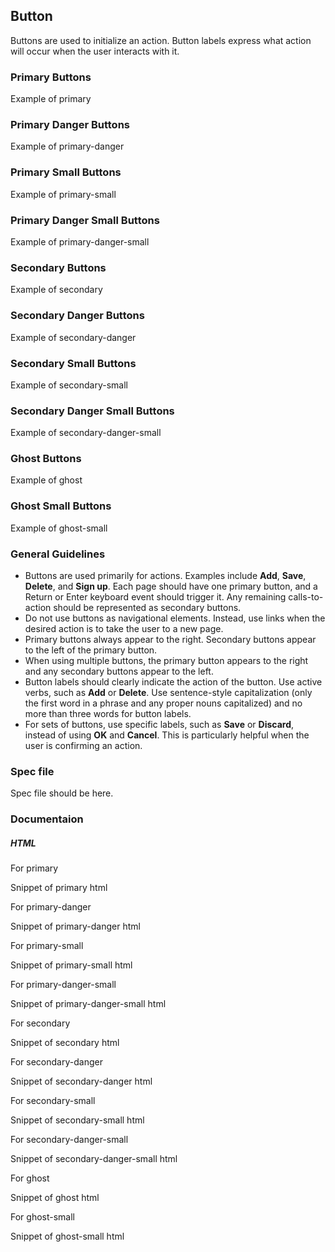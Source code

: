 <div id="Overview"></div>

## Button

Buttons are used to initialize an action. Button labels express what action will occur when the user interacts with it. 

### Primary Buttons

Example of primary

### Primary Danger Buttons

Example of primary-danger

### Primary Small Buttons

Example of primary-small

### Primary Danger Small Buttons

Example of primary-danger-small

### Secondary Buttons

Example of secondary

### Secondary Danger Buttons

Example of secondary-danger

### Secondary Small Buttons

Example of secondary-small

### Secondary Danger Small Buttons

Example of secondary-danger-small

### Ghost Buttons

Example of ghost

### Ghost Small Buttons

Example of ghost-small

<div id="General-Guideline"></div>

### General Guidelines

- Buttons are used primarily for actions. Examples include **Add**, **Save**, **Delete**, and **Sign up**. Each page should have one primary button, and a Return or Enter keyboard event should trigger it. Any remaining calls-to-action should be represented as secondary buttons. 
- Do not use buttons as navigational elements. Instead, use links when the desired action is to take the user to a new page. 
- Primary buttons always appear to the right. Secondary buttons appear to the left of the primary button. 
- When using multiple buttons, the primary button appears to the right and any secondary buttons appear to the left.
- Button labels should clearly indicate the action of the button. Use active verbs, such as **Add** or **Delete**. Use sentence-style capitalization (only the first word in a phrase and any proper nouns capitalized) and no more than three words for button labels. 
- For sets of buttons, use specific labels, such as **Save** or **Discard**, instead of using **OK** and **Cancel**. This is particularly helpful when the user is confirming an action. 

<div id="Spec-file"></div>

### Spec file

Spec file should be here.

<div id="Documentation"></div>

### Documentaion

##### HTML

For primary

Snippet of primary html

For primary-danger

Snippet of primary-danger html

For primary-small

Snippet of primary-small html

For primary-danger-small

Snippet of primary-danger-small html

For secondary

Snippet of secondary html

For secondary-danger

Snippet of secondary-danger html

For secondary-small

Snippet of secondary-small html

For secondary-danger-small

Snippet of secondary-danger-small html

For ghost

Snippet of ghost html

For ghost-small

Snippet of ghost-small html